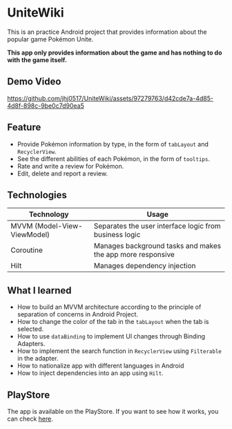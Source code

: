 # UniteWiki
This is an practice Android project that provides information about the popular game Pokémon Unite. 

**This app only provides information about the game and has nothing to do with the game itself.**

## Demo Video
https://github.com/jhj0517/UniteWiki/assets/97279763/d42cde7a-4d85-4d8f-898c-9be0c7d90ea5

## Feature
- Provide Pokémon information by type, in the form of `tabLayout` and `RecyclerView`.
- See the different abilities of each Pokémon, in the form of `tooltips`.
- Rate and write a review for Pokémon.
- Edit, delete and report a review.

## Technologies
| Technology | Usage |
| ---------- | ----- |
| MVVM (Model-View-ViewModel) | Separates the user interface logic from business logic |
| Coroutine | Manages background tasks and makes the app more responsive |
| Hilt | Manages dependency injection |

## What I learned

- How to build an MVVM architecture according to the principle of separation of concerns in Android Project.
- How to change the color of the tab in the `tabLayout` when the tab is selected.
- How to use `dataBinding` to implement UI changes through Binding Adapters.
- How to implement the search function in `RecyclerView` using `Filterable` in the adapter.
- How to nationalize app with different languages in Android
- How to inject dependencies into an app using `Hilt`.

## PlayStore
The app is available on the PlayStore. If you want to see how it works, you can check [here](https://play.google.com/store/apps/details?id=com.unitewikiapp.unitewiki&hl=ko&gl=US).
